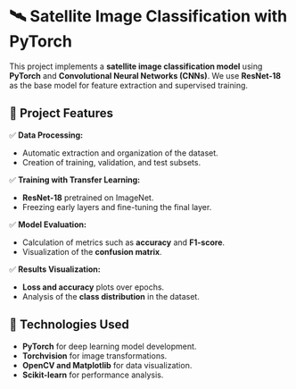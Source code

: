 # 🛰️ Satellite Image Classification with PyTorch  

This project implements a **satellite image classification model** using **PyTorch** and **Convolutional Neural Networks (CNNs)**. We use **ResNet-18** as the base model for feature extraction and supervised training.  

## 📌 Project Features  

✅ **Data Processing:**  
- Automatic extraction and organization of the dataset.  
- Creation of training, validation, and test subsets.  

✅ **Training with Transfer Learning:**  
- **ResNet-18** pretrained on ImageNet.  
- Freezing early layers and fine-tuning the final layer.  

✅ **Model Evaluation:**  
- Calculation of metrics such as **accuracy** and **F1-score**.  
- Visualization of the **confusion matrix**.  

✅ **Results Visualization:**  
- **Loss and accuracy** plots over epochs.  
- Analysis of the **class distribution** in the dataset.  

## 🔧 Technologies Used  

- **PyTorch** for deep learning model development.  
- **Torchvision** for image transformations.  
- **OpenCV and Matplotlib** for data visualization.  
- **Scikit-learn** for performance analysis. 
